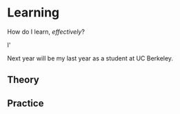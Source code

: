 # Learning

How do I learn, *effectively*?

I'

Next year will be my last year as a student at UC Berkeley.


## Theory


## Practice

<!--stackedit_data:
eyJoaXN0b3J5IjpbLTEzNTgwMzkwNDgsOTU2NjkyNjA0XX0=
-->